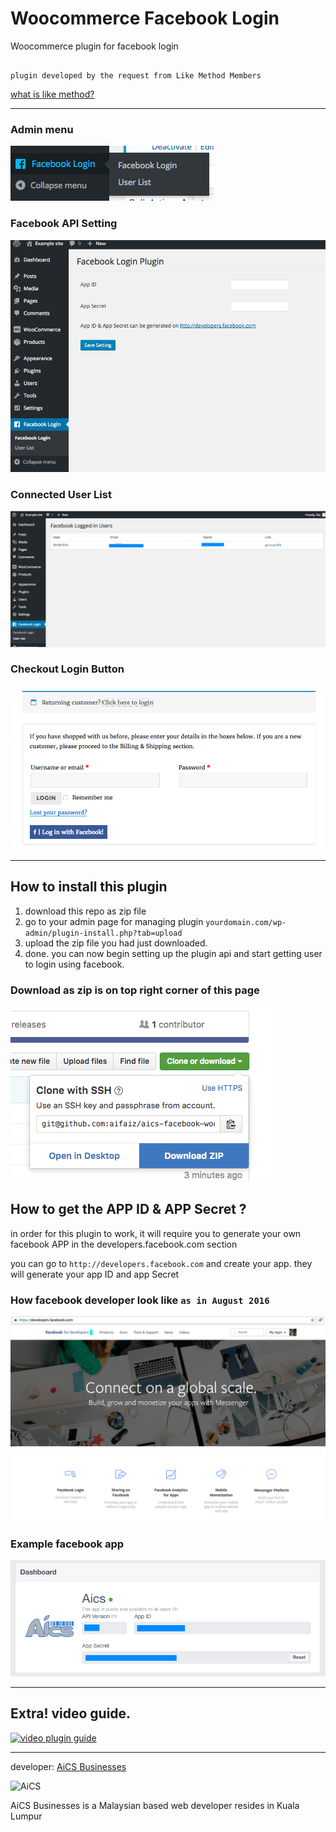 # Woocommerce Facebook Login

Woocommerce plugin for facebook login

```

plugin developed by the request from Like Method Members

```
[what is like method?](https://goo.gl/VmTwIM)

---

### Admin menu
![admin menu](shot/facebook-login-plugin-menu.png)

### Facebook API Setting
![admin fb page](shot/facebook-admin-wp.png)

### Connected User List
![connected user](shot/senarai-user-logedin.png)

### Checkout Login Button
![login button](shot/login-button.png)

---

## How to install this plugin

1. download this repo as zip file
2. go to your admin page for managing plugin `yourdomain.com/wp-admin/plugin-install.php?tab=upload`
3. upload the zip file you had just downloaded.
4. done. you can now begin setting up the plugin api and start getting user to login using facebook.

### Download as zip is on top right corner of this page
![download zip](shot/download-zip.png)

## How to get the APP ID & APP Secret ?

in order for this plugin to work, it will require you to generate your own facebook APP in the developers.facebook.com section

you can go to `http://developers.facebook.com` and create your app. they will generate your app ID and app Secret

### How facebook developer look like ` as in August 2016 `
![facbook developer](shot/facebook-developer-shot.png)

### Example facebook app
![facebook app aics](shot/facebook-app.png)

---
## Extra! video guide.
[![video plugin guide](http://i3.ytimg.com/vi/tykYT85Hob0/hqdefault.jpg)](https://www.youtube.com/watch?v=tykYT85Hob0)

---
developer: [AiCS Businesses](http://aics.my)

![AiCS](http://aics.my/templates/aics/img/aics-web-logo.png "AiCS Businesses")

AiCS Businesses is a Malaysian based web developer resides in Kuala Lumpur